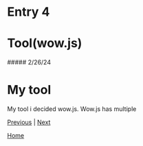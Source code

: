 # Entry 4

<h1>Tool(wow.js)</h1>
##### 2/26/24

<h1>My tool</h1>

<P>My tool i decided wow.js. Wow.js has multiple </P>

[Previous](entry03.md) | [Next](entry05.md)

[Home](../README.md)
